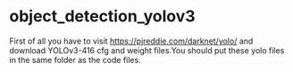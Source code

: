 # object_detection_yolov3
First of all you have to visit https://pjreddie.com/darknet/yolo/ and download YOLOv3-416 cfg and weight files.You should put these yolo files in the same folder as the code files.
